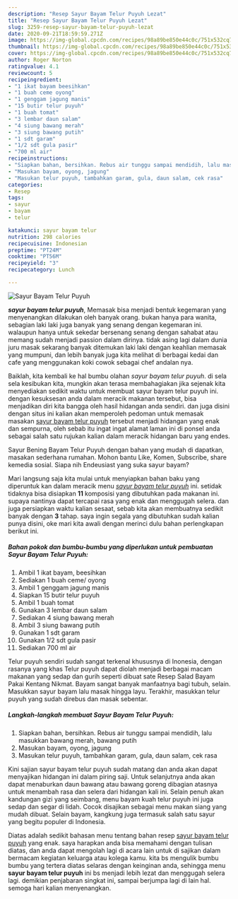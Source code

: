 ```yaml
---
description: "Resep Sayur Bayam Telur Puyuh Lezat"
title: "Resep Sayur Bayam Telur Puyuh Lezat"
slug: 3259-resep-sayur-bayam-telur-puyuh-lezat
date: 2020-09-21T18:59:59.271Z
image: https://img-global.cpcdn.com/recipes/98a89be850e44c0c/751x532cq70/sayur-bayam-telur-puyuh-foto-resep-utama.jpg
thumbnail: https://img-global.cpcdn.com/recipes/98a89be850e44c0c/751x532cq70/sayur-bayam-telur-puyuh-foto-resep-utama.jpg
cover: https://img-global.cpcdn.com/recipes/98a89be850e44c0c/751x532cq70/sayur-bayam-telur-puyuh-foto-resep-utama.jpg
author: Roger Norton
ratingvalue: 4.1
reviewcount: 5
recipeingredient:
- "1 ikat bayam beesihkan"
- "1 buah ceme oyong"
- "1 genggam jagung manis"
- "15 butir telur puyuh"
- "1 buah tomat"
- "3 lembar daun salam"
- "4 siung bawang merah"
- "3 siung bawang putih"
- "1 sdt garam"
- "1/2 sdt gula pasir"
- "700 ml air"
recipeinstructions:
- "Siapkan bahan, bersihkan. Rebus air tunggu sampai mendidih, lalu masukkan bawang merah, bawang putih"
- "Masukan bayam, oyong, jagung"
- "Masukan telur puyuh, tambahkan garam, gula, daun salam, cek rasa"
categories:
- Resep
tags:
- sayur
- bayam
- telur

katakunci: sayur bayam telur 
nutrition: 298 calories
recipecuisine: Indonesian
preptime: "PT24M"
cooktime: "PT56M"
recipeyield: "3"
recipecategory: Lunch

---
```



![Sayur Bayam Telur Puyuh](https://img-global.cpcdn.com/recipes/98a89be850e44c0c/751x532cq70/sayur-bayam-telur-puyuh-foto-resep-utama.jpg)

<b><i>sayur bayam telur puyuh</i></b>, Memasak bisa menjadi bentuk kegemaran yang menyenangkan dilakukan oleh banyak orang. bukan hanya para wanita, sebagian laki laki juga banyak yang senang dengan kegemaran ini. walaupun hanya untuk sekedar bersenang senang dengan sahabat atau memang sudah menjadi passion dalam dirinya. tidak asing lagi dalam dunia juru masak sekarang banyak ditemukan laki laki dengan keahlian memasak yang mumpuni, dan lebih banyak juga kita melihat di berbagai kedai dan cafe yang menggunakan koki cowok sebagai chef andalan nya.

Baiklah, kita kembali ke hal bumbu olahan <i>sayur bayam telur puyuh</i>. di sela sela kesibukan kita, mungkin akan terasa membahagiakan jika sejenak kita menyediakan sedikit waktu untuk membuat sayur bayam telur puyuh ini. dengan kesuksesan anda dalam meracik makanan tersebut, bisa menjadikan diri kita bangga oleh hasil hidangan anda sendiri. dan juga disini dengan situs ini kalian akan memperoleh pedoman untuk memasak masakan <u>sayur bayam telur puyuh</u> tersebut menjadi hidangan yang enak dan sempurna, oleh sebab itu ingat ingat alamat laman ini di ponsel anda sebagai salah satu rujukan kalian dalam meracik hidangan baru yang endes.

Sayur Bening Bayam Telur Puyuh dengan bahan yang mudah di dapatkan, masakan sederhana rumahan. Mohon bantu Like, Komen, Subscribe, share kemedia sosial. Siapa nih Endeusiast yang suka sayur bayam?


Mari langsung saja kita mulai untuk menyiapkan bahan baku yang diperuntuk kan dalam meracik menu <u><i>sayur bayam telur puyuh</i></u> ini. setidak tidaknya bisa disiapkan <b>11</b> komposisi yang dibutuhkan pada makanan ini. supaya nantinya dapat tercapai rasa yang enak dan menggugah selera. dan juga persiapkan waktu kalian sesaat, sebab kita akan membuatnya sedikit banyak dengan <b>3</b> tahap. saya ingin segala yang dibutuhkan sudah kalian punya disini, oke mari kita awali dengan merinci dulu bahan perlengkapan berikut ini.

<!--inarticleads1-->

##### Bahan pokok dan bumbu-bumbu yang diperlukan untuk pembuatan Sayur Bayam Telur Puyuh:

1. Ambil 1 ikat bayam, beesihkan
1. Sediakan 1 buah ceme/ oyong
1. Ambil 1 genggam jagung manis
1. Siapkan 15 butir telur puyuh
1. Ambil 1 buah tomat
1. Gunakan 3 lembar daun salam
1. Sediakan 4 siung bawang merah
1. Ambil 3 siung bawang putih
1. Gunakan 1 sdt garam
1. Gunakan 1/2 sdt gula pasir
1. Sediakan 700 ml air


Telur puyuh sendiri sudah sangat terkenal khususnya di Inonesia, dengan rasanya yang khas Telur puyuh dapat diolah menjadi berbagai macam makanan yang sedap dan gurih seperti dibuat sate Resep Salad Bayam Pakai Kentang Nikmat. Bayam sangat banyak manfaatnya bagi tubuh, selain. Masukkan sayur bayam lalu masak hingga layu. Terakhir, masukkan telur puyuh yang sudah direbus dan masak sebentar. 

<!--inarticleads2-->

##### Langkah-langkah membuat Sayur Bayam Telur Puyuh:

1. Siapkan bahan, bersihkan. Rebus air tunggu sampai mendidih, lalu masukkan bawang merah, bawang putih
1. Masukan bayam, oyong, jagung
1. Masukan telur puyuh, tambahkan garam, gula, daun salam, cek rasa


Kini sajian sayur bayam telur puyuh sudah matang dan anda akan dapat menyajikan hidangan ini dalam piring saji. Untuk selanjutnya anda akan dapat menaburkan daun bawang atau bawang goreng dibagian atasnya untuk menambah rasa dan selera dari hidangan kali ini. Selain penuh akan kandungan gizi yang seimbang, menu bayam kuah telur puyuh ini juga sedap dan segar di lidah. Cocok disajikan sebagai menu makan siang yang mudah dibuat. Selain bayam, kangkung juga termasuk salah satu sayur yang begitu populer di Indonesia. 

Diatas adalah sedikit bahasan menu tentang bahan resep <u>sayur bayam telur puyuh</u> yang enak. saya harapkan anda bisa memahami dengan tulisan diatas, dan anda dapat mengolah lagi di acara lain untuk di sajikan dalam bermacam kegiatan keluarga atau kolega kamu. kita bs mengulik bumbu bumbu yang tertera diatas selaras dengan keinginan anda, sehingga menu <b>sayur bayam telur puyuh</b> ini bs menjadi lebih lezat dan menggugah selera lagi. demikian penjabaran singkat ini, sampai berjumpa lagi di lain hal. semoga hari kalian menyenangkan.
